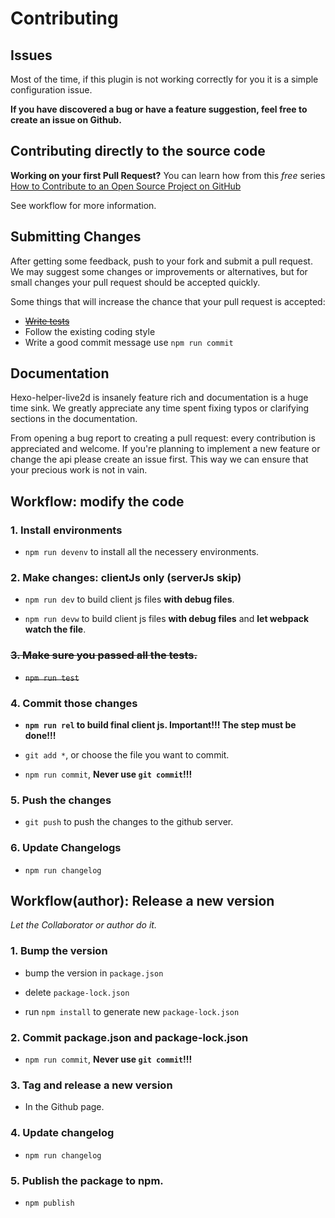 # Contributing

## Issues

Most of the time, if this plugin is not working correctly for you it is a simple configuration issue.

**If you have discovered a bug or have a feature suggestion, feel free to create an issue on Github.**

## Contributing directly to the source code

**Working on your first Pull Request?** You can learn how from this *free* series [How to Contribute to an Open Source Project on GitHub](https://egghead.io/series/how-to-contribute-to-an-open-source-project-on-github) 

See workflow for more information.

## Submitting Changes

After getting some feedback, push to your fork and submit a pull request. We
may suggest some changes or improvements or alternatives, but for small changes
your pull request should be accepted quickly.

Some things that will increase the chance that your pull request is accepted:

* ~~[Write tests](./test/README.md)~~
* Follow the existing coding style
* Write a good commit message use `npm run commit`

## Documentation

Hexo-helper-live2d is insanely feature rich and documentation is a huge time sink. We
greatly appreciate any time spent fixing typos or clarifying sections in the
documentation.

From opening a bug report to creating a pull request: every contribution is
appreciated and welcome. If you're planning to implement a new feature or change
the api please create an issue first. This way we can ensure that your precious
work is not in vain.

## Workflow: modify the code

### 1. Install environments

- `npm run devenv` to install all the necessery environments.

### 2. Make changes: **clientJs only** (serverJs skip)

- `npm run dev` to build client js files **with debug files**.

- `npm run devw` to build client js files **with debug files** and **let webpack watch the file**.

### ~~3. Make sure you passed all the tests.~~

- ~~`npm run test`~~

### 4. Commit those changes

- **`npm run rel` to build final client js. Important!!! The step must be done!!!**

- `git add *`, or choose the file you want to commit.

- `npm run commit`, **Never use `git commit`!!!**

### 5. Push the changes

- `git push` to push the changes to the github server.

### 6. Update Changelogs

- `npm run changelog`

## Workflow(author): Release a new version

*Let the Collaborator or author do it.*

### 1. Bump the version

- bump the version in `package.json`

- delete `package-lock.json`

- run `npm install` to generate new `package-lock.json`

### 2. Commit package.json and package-lock.json

- `npm run commit`, **Never use `git commit`!!!**

### 3. Tag and release a new version

- In the Github page.

### 4. Update changelog

- `npm run changelog`

### 5. Publish the package to npm.

- `npm publish`